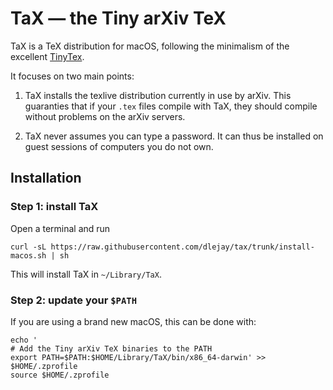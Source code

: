 # TaX — the Tiny arXiv TeX         

TaX is a TeX distribution for macOS,
following the minimalism of the excellent [TinyTex](https://github.com/yihui/tinytex).

It focuses on two main points:

1. TaX installs the texlive distribution currently in use by arXiv.
This guaranties that if your `.tex` files compile with TaX, they
should compile without problems on the arXiv servers.

2. TaX never assumes you can type a password.
It can thus be installed on guest sessions of computers you do not own.

## Installation
### Step 1: install TaX
Open a terminal and run

```
curl -sL https://raw.githubusercontent.com/dlejay/tax/trunk/install-macos.sh | sh
```

This will install TaX in `~/Library/TaX`.

### Step 2: update your `$PATH`

If you are using a brand new macOS,
this can be done with:

```
echo '
# Add the Tiny arXiv TeX binaries to the PATH
export PATH=$PATH:$HOME/Library/TaX/bin/x86_64-darwin' >> $HOME/.zprofile
source $HOME/.zprofile
```
